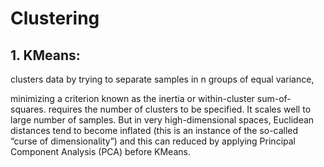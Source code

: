 # Clustering
## 1. KMeans:

clusters data by trying to separate samples in n groups of equal variance,

minimizing a criterion known as the inertia or within-cluster sum-of-squares. 
requires the number of clusters to be specified. It scales well to large number of samples.
But in very high-dimensional spaces, Euclidean distances tend to become inflated (this is an instance of the so-called “curse of dimensionality”) and this can reduced by applying Principal Component Analysis (PCA) before KMeans.
